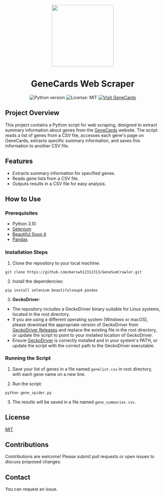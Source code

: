 <p align="center">
  <img src="https://image.marswh.top/123-removebg-preview.png" width="200" height="200" />
</p>

<h1 align="center">GeneCards Web Scraper</h1>

<p align="center">
  <!-- Python Version -->
  <img src="https://img.shields.io/badge/python-3.10-blue.svg" alt="Python version" />
  
  <!-- License -->
  <img src="https://img.shields.io/badge/license-MIT-green.svg" alt="License: MIT" />

  <!-- GeneCards Link -->
  <a href="https://www.genecards.org/">
    <img src="https://img.shields.io/badge/Visit-GeneCards-orange.svg" alt="Visit GeneCards" />
  </a>
</p>

## Project Overview

This project contains a Python script for web scraping, designed to extract summary information about genes from the [GeneCards](https://www.genecards.org/) website. The script reads a list of genes from a CSV file, accesses each gene's page on GeneCards, extracts specific summary information, and saves this information to another CSV file.

## Features

- Extracts summary information for specified genes.
- Reads gene lists from a CSV file.
- Outputs results in a CSV file for easy analysis.

## How to Use

### Prerequisites

- Python 3.10
- [Selenium](https://www.selenium.dev/)
- [Beautiful Soup 4](https://www.crummy.com/software/BeautifulSoup/bs4/doc/)
- [Pandas](https://pandas.pydata.org/)

### Installation Steps

1. Clone the repository to your local machine:

```
git clone https://github.com/marswh12312313/GeneSumCrawler.git
```
2. Install the dependencies:
```
pip install selenium beautifulsoup4 pandas
```


3. **GeckoDriver**:
- The repository includes a GeckoDriver binary suitable for Linux systems, located in the root directory.
- If you are using a different operating system (Windows or macOS), please download the appropriate version of GeckoDriver from [GeckoDriver Releases](https://github.com/mozilla/geckodriver/releases) and replace the existing file in the root directory, or update the script to point to your installed location of GeckoDriver.
- Ensure [GeckoDriver](https://github.com/mozilla/geckodriver) is correctly installed and in your system's PATH, or update the script with the correct path to the GeckoDriver executable.


### Running the Script

1. Save your list of genes in a file named `genelist.csv` in root directory, with each gene name on a new line.

2. Run the script:
```
python gene_spider.py
```

3. The results will be saved in a file named `gene_summaries.csv`.

## License

[MIT](LICENSE)

## Contributions

Contributions are welcome! Please submit pull requests or open issues to discuss proposed changes.

## Contact

You can request an issue.
